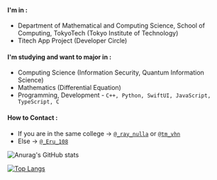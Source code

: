 #### I'm in : 

+ Department of Mathematical and Computing Science, School of Computing, TokyoTech (Tokyo Institute of Technology)
+ Titech App Project (Developer Circle)

#### I'm studying and want to major in : 

+ Computing Science (Information Security, Quantum Information Science)
+ Mathematics (Differential Equation)
+ Programming, Development - `C++, Python, SwiftUI, JavaScript, TypeScript, C`

#### How to Contact :

+ If you are in the same college → [`@_ray_nulla`](https://twitter.com/_ray_nulla) or [`@tm_vhn`](https://twitter.com/tm_vhn)
+ Else → [`@_Eru_108`](https://twitter.com/_Eru_108)

![Anurag's GitHub stats](https://github-readme-stats.vercel.app/api?username=Lei-01&show_icons=true&theme=dark)

[![Top Langs](https://github-readme-stats.vercel.app/api/top-langs/?username=Lei-01&layout=compact)](https://github.com/anuraghazra/github-readme-stats)

